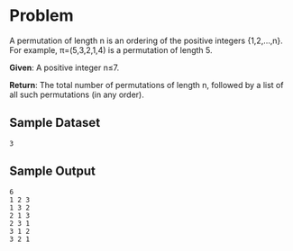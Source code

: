 # Problem

A permutation of length n is an ordering of the positive integers {1,2,…,n}. For example, π=(5,3,2,1,4) is a permutation of length 5.

**Given**: A positive integer n≤7.

**Return**: The total number of permutations of length n, followed by a list of all such permutations (in any order).

## Sample Dataset

```
3
```

## Sample Output

```
6
1 2 3
1 3 2
2 1 3
2 3 1
3 1 2
3 2 1
```
